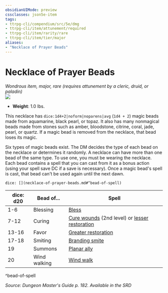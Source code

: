 ```yaml
---
obsidianUIMode: preview
cssclasses: json5e-item
tags:
- ttrpg-cli/compendium/src/5e/dmg
- ttrpg-cli/item/attunement/required
- ttrpg-cli/item/rarity/rare
- ttrpg-cli/item/tier/major
aliases: 
- "Necklace of Prayer Beads"
---
```

# Necklace of Prayer Beads
*Wondrous item, major, rare (requires attunement by a cleric, druid, or paladin)*  
![](/3-Mechanics/CLI/Compendium/items/img/necklace-of-prayer-beads.webp#right)

- **Weight**: 1.0 lbs.

This necklace has `dice:1d4+2|noform|noparens|avg` (`1d4 + 2`) magic beads made from aquamarine, black pearl, or topaz. It also has many nonmagical beads made from stones such as amber, bloodstone, citrine, coral, jade, pearl, or quartz. If a magic bead is removed from the necklace, that bead loses its magic.

Six types of magic beads exist. The DM decides the type of each bead on the necklace or determines it randomly. A necklace can have more than one bead of the same type. To use one, you must be wearing the necklace. Each bead contains a spell that you can cast from it as a bonus action (using your spell save DC if a save is necessary). Once a magic bead's spell is cast, that bead can't be used again until the next dawn.

`dice: [](necklace-of-prayer-beads.md#^bead-of-spell)`

| dice: d20 | Bead of... | Spell |
|-----------|------------|-------|
| 1-6 | Blessing | [Bless](/3-Mechanics/CLI/Compendium/spells/bless.md) |
| 7-12 | Curing | [Cure wounds](/3-Mechanics/CLI/Compendium/spells/cure-wounds.md) (2nd level) or [lesser restoration](/3-Mechanics/CLI/Compendium/spells/lesser-restoration.md) |
| 13-16 | Favor | [Greater restoration](/3-Mechanics/CLI/Compendium/spells/greater-restoration.md) |
| 17-18 | Smiting | [Branding smite](/3-Mechanics/CLI/Compendium/spells/branding-smite.md) |
| 19 | Summons | [Planar ally](/3-Mechanics/CLI/Compendium/spells/planar-ally.md) |
| 20 | Wind walking | [Wind walk](/3-Mechanics/CLI/Compendium/spells/wind-walk.md) |
^bead-of-spell

*Source: Dungeon Master's Guide p. 182. Available in the <span title='Systems Reference Document (5.1)'>SRD</span>*